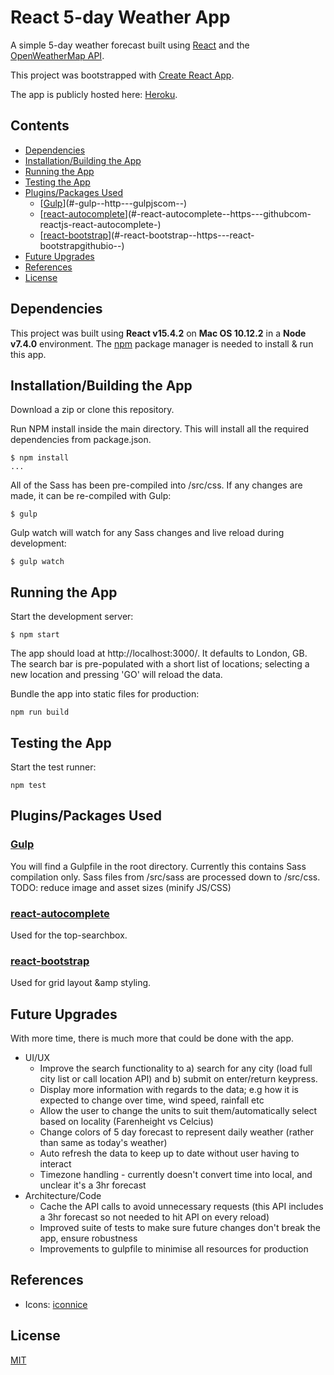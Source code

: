 # React 5-day Weather App
A simple 5-day weather forecast built using [React](https://facebook.github.io/react/)
and the [OpenWeatherMap API](http://openweathermap.org/forecast5).

This project was bootstrapped with [Create React App](https://github.com/facebookincubator/create-react-app).

The app is publicly hosted here: [Heroku](http://dry-badlands-87551.herokuapp.com/).

## Contents
- [Dependencies](#dependencies)
- [Installation/Building the App](#installation)
- [Running the App](#running-the-app)
- [Testing the App](#testing-the-app)
- [Plugins/Packages Used](#plugins)
  * [[Gulp](http://gulpjs.com/)](#-gulp--http---gulpjscom--)
  * [[react-autocomplete](https://github.com/reactjs/react-autocomplete)](#-react-autocomplete--https---githubcom-reactjs-react-autocomplete-)
  * [[react-bootstrap](https://react-bootstrap.github.io/)](#-react-bootstrap--https---react-bootstrapgithubio--)
- [Future Upgrades](#future)
- [References](#references)
- [License](#license)

<a name="dependencies"></a>
## Dependencies
This project was built using **React v15.4.2** on **Mac OS 10.12.2** in a **Node v7.4.0** environment.
The [npm](https://www.npmjs.com/) package manager is needed to install &amp; run this app.

<a name="installation"></a>
## Installation/Building the App
Download a zip or clone this repository.

Run NPM install inside the main directory. This will install all the required
dependencies from package.json.
```
$ npm install
...
```
All of the Sass has been pre-compiled into /src/css.
If any changes are made, it can be re-compiled with Gulp:
```
$ gulp
```
Gulp watch will watch for any Sass changes and live reload during development:
```
$ gulp watch
```

<a name="running-the-app"></a>
## Running the App
Start the development server:
```
$ npm start
```
The app should load at http://localhost:3000/. It defaults to London, GB. The search
bar is pre-populated with a short list of locations; selecting a new location and
pressing 'GO' will reload the data.


Bundle the app into static files for production:
```
npm run build
```

<a name="testing-the-app"></a>
## Testing the App
Start the test runner:
```
npm test
```

<a name="plugins"></a>
## Plugins/Packages Used
### [Gulp](http://gulpjs.com/)
You will find a Gulpfile in the root directory. Currently this contains Sass
compilation only. Sass files from /src/sass are processed down to /src/css.
TODO: reduce image and asset sizes (minify JS/CSS)

### [react-autocomplete](https://github.com/reactjs/react-autocomplete)
Used for the top-searchbox.

### [react-bootstrap](https://react-bootstrap.github.io/)
Used for grid layout &amp styling.

<a name="future"></a>
## Future Upgrades
With more time, there is much more that could be done with the app.
* UI/UX
  * Improve the search functionality to a) search for any city (load full city list or call location API) and b) submit on enter/return keypress.
  * Display more information with regards to the data; e.g how it is expected to change over time, wind speed, rainfall etc
  * Allow the user to change the units to suit them/automatically select based on locality (Farenheight vs Celcius)
  * Change colors of 5 day forecast to represent daily weather (rather than same as today's weather)
  * Auto refresh the data to keep up to date without user having to interact
  * Timezone handling - currently doesn't convert time into local, and unclear it's a 3hr forecast
* Architecture/Code
  * Cache the API calls to avoid unnecessary requests (this API includes a 3hr forecast so not needed to hit API on every reload)
  * Improved suite of tests to make sure future changes don't break the app, ensure robustness
  * Improvements to gulpfile to minimise all resources for production

<a name="references"></a>
## References
* Icons: [iconnice](http://www.flaticon.com/authors/iconnice)

<a name="license"></a>
## License
[MIT](http://link.com)
